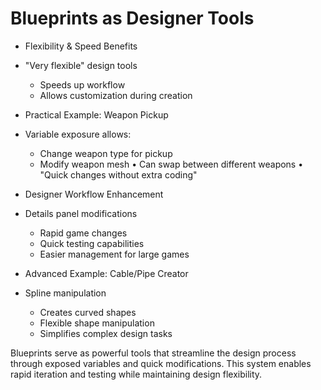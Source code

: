 # Blueprints as Designer Tools

* Flexibility & Speed Benefits
 * "Very flexible" design tools
   - Speeds up workflow
   - Allows customization during creation

* Practical Example: Weapon Pickup
 * Variable exposure allows:
   - Change weapon type for pickup
   - Modify weapon mesh
     • Can swap between different weapons
     • "Quick changes without extra coding"

* Designer Workflow Enhancement
 * Details panel modifications
   - Rapid game changes
   - Quick testing capabilities
   - Easier management for large games

* Advanced Example: Cable/Pipe Creator
 * Spline manipulation
   - Creates curved shapes
   - Flexible shape manipulation
   - Simplifies complex design tasks

Blueprints serve as powerful tools that streamline the design process through exposed variables and quick modifications. This system enables rapid iteration and testing while maintaining design flexibility.
